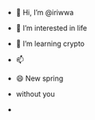 - 👋 Hi, I’m @iriwwa
- 👀 I’m interested in life
- 🌱 I’m learning crypto
  
- 📫 
- 😄 New spring
- without you
- 

<!---
iriwwa/iriwwa is a ✨ special ✨ repository because its `README.md` (this file) appears on your GitHub profile.
You can click the Preview link to take a look at your changes.
--->
